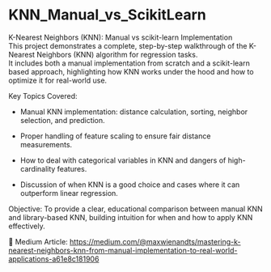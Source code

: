 # KNN_Manual_vs_ScikitLearn

K-Nearest Neighbors (KNN): Manual vs scikit-learn Implementation \
This project demonstrates a complete, step-by-step walkthrough of the K-Nearest Neighbors (KNN) algorithm for regression tasks. \
It includes both a manual implementation from scratch and a scikit-learn based approach, highlighting how KNN works under the hood and how to optimize it for real-world use.

Key Topics Covered:

- Manual KNN implementation: distance calculation, sorting, neighbor selection, and prediction.

- Proper handling of feature scaling to ensure fair distance measurements.

- How to deal with categorical variables in KNN and dangers of high-cardinality features.

- Discussion of when KNN is a good choice and cases where it can outperform linear regression.

Objective:
To provide a clear, educational comparison between manual KNN and library-based KNN, building intuition for when and how to apply KNN effectively.

📖 Medium Article: https://medium.com/@maxwienandts/mastering-k-nearest-neighbors-knn-from-manual-implementation-to-real-world-applications-a61e8c181906
